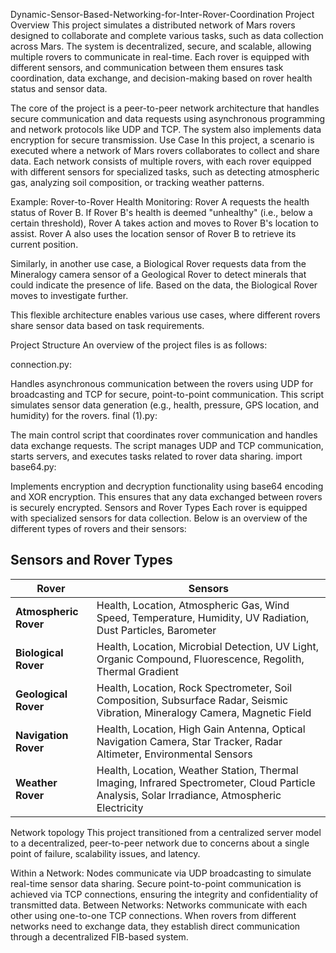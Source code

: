 Dynamic-Sensor-Based-Networking-for-Inter-Rover-Coordination
Project Overview
This project simulates a distributed network of Mars rovers designed to collaborate and complete various tasks, such as data collection across Mars. The system is decentralized, secure, and scalable, allowing multiple rovers to communicate in real-time. Each rover is equipped with different sensors, and communication between them ensures task coordination, data exchange, and decision-making based on rover health status and sensor data.

The core of the project is a peer-to-peer network architecture that handles secure communication and data requests using asynchronous programming and network protocols like UDP and TCP. The system also implements data encryption for secure transmission.
Use Case
In this project, a scenario is executed where a network of Mars rovers collaborates to collect and share data. Each network consists of multiple rovers, with each rover equipped with different sensors for specialized tasks, such as detecting atmospheric gas, analyzing soil composition, or tracking weather patterns.

Example:
Rover-to-Rover Health Monitoring:
Rover A requests the health status of Rover B. If Rover B's health is deemed "unhealthy" (i.e., below a certain threshold), Rover A takes action and moves to Rover B's location to assist. Rover A also uses the location sensor of Rover B to retrieve its current position.

Similarly, in another use case, a Biological Rover requests data from the Mineralogy camera sensor of a Geological Rover to detect minerals that could indicate the presence of life. Based on the data, the Biological Rover moves to investigate further.

This flexible architecture enables various use cases, where different rovers share sensor data based on task requirements.

Project Structure
An overview of the project files is as follows:

connection.py:

Handles asynchronous communication between the rovers using UDP for broadcasting and TCP for secure, point-to-point communication. This script simulates sensor data generation (e.g., health, pressure, GPS location, and humidity) for the rovers.
final (1).py:

The main control script that coordinates rover communication and handles data exchange requests. The script manages UDP and TCP communication, starts servers, and executes tasks related to rover data sharing.
import base64.py:

Implements encryption and decryption functionality using base64 encoding and XOR encryption. This ensures that any data exchanged between rovers is securely encrypted.
Sensors and Rover Types
Each rover is equipped with specialized sensors for data collection. Below is an overview of the different types of rovers and their sensors:

## Sensors and Rover Types

| **Rover**           | **Sensors**                                                                                                                                           |
|---------------------|-------------------------------------------------------------------------------------------------------------------------------------------------------|
| **Atmospheric Rover** | Health, Location, Atmospheric Gas, Wind Speed, Temperature, Humidity, UV Radiation, Dust Particles, Barometer                                       |
| **Biological Rover**  | Health, Location, Microbial Detection, UV Light, Organic Compound, Fluorescence, Regolith, Thermal Gradient                                         |
| **Geological Rover**  | Health, Location, Rock Spectrometer, Soil Composition, Subsurface Radar, Seismic Vibration, Mineralogy Camera, Magnetic Field                      |
| **Navigation Rover**  | Health, Location, High Gain Antenna, Optical Navigation Camera, Star Tracker, Radar Altimeter, Environmental Sensors                               |
| **Weather Rover**     | Health, Location, Weather Station, Thermal Imaging, Infrared Spectrometer, Cloud Particle Analysis, Solar Irradiance, Atmospheric Electricity       |

Network topology
This project transitioned from a centralized server model to a decentralized, peer-to-peer network due to concerns about a single point of failure, scalability issues, and latency.

Within a Network:
Nodes communicate via UDP broadcasting to simulate real-time sensor data sharing.
Secure point-to-point communication is achieved via TCP connections, ensuring the integrity and confidentiality of transmitted data.
Between Networks:
Networks communicate with each other using one-to-one TCP connections. When rovers from different networks need to exchange data, they establish direct communication through a decentralized FIB-based system.

